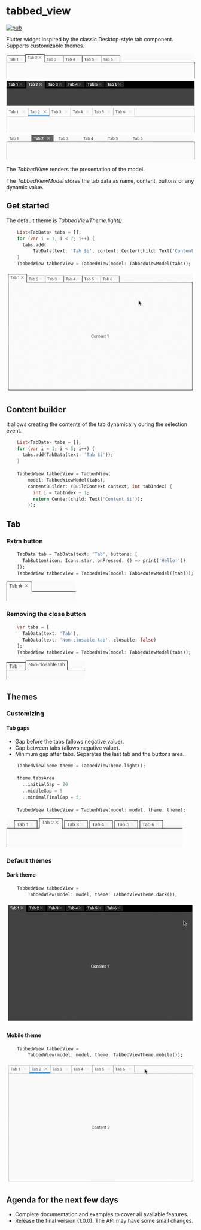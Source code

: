# tabbed_view

[![pub](https://img.shields.io/pub/v/tabbed_view.svg)](https://pub.dev/packages/tabbed_view)

Flutter widget inspired by the classic Desktop-style tab component. Supports customizable themes.

![examples](https://raw.githubusercontent.com/caduandrade/images/main/tabbed_view/examples.png)

The *TabbedView* renders the presentation of the model.

The *TabbedViewModel* stores the tab data as name, content, buttons or any dynamic value.

## Get started

The default theme is *TabbedViewTheme.light()*.

```dart
    List<TabData> tabs = [];
    for (var i = 1; i < 7; i++) {
      tabs.add(
          TabData(text: 'Tab $i', content: Center(child: Text('Content $i'))));
    }
    TabbedWiew tabbedView = TabbedWiew(model: TabbedWiewModel(tabs));
```

![light](https://raw.githubusercontent.com/caduandrade/images/main/tabbed_view/light.gif)

## Content builder

It allows creating the contents of the tab dynamically during the selection event.

```dart
    List<TabData> tabs = [];
    for (var i = 1; i < 5; i++) {
      tabs.add(TabData(text: 'Tab $i'));
    }

    TabbedWiew tabbedView = TabbedWiew(
        model: TabbedWiewModel(tabs),
        contentBuilder: (BuildContext context, int tabIndex) {
          int i = tabIndex + 1;
          return Center(child: Text('Content $i'));
        });
```

## Tab

### Extra button

```dart
    TabData tab = TabData(text: 'Tab', buttons: [
      TabButton(icon: Icons.star, onPressed: () => print('Hello!'))
    ]);
    TabbedWiew tabbedView = TabbedWiew(model: TabbedWiewModel([tab]));
```

![tabbutton](https://raw.githubusercontent.com/caduandrade/images/main/tabbed_view/tab_button.png)

### Removing the close button

```dart
    var tabs = [
      TabData(text: 'Tab'),
      TabData(text: 'Non-closable tab', closable: false)
    ];
    TabbedWiew tabbedView = TabbedWiew(model: TabbedWiewModel(tabs));
```

![nonclosabletab](https://raw.githubusercontent.com/caduandrade/images/main/tabbed_view/nonclosable_tab.png)

## Themes

### Customizing

#### Tab gaps

* Gap before the tabs (allows negative value).
* Gap between tabs (allows negative value).
* Minimum gap after tabs. Separates the last tab and the buttons area.

```dart
    TabbedViewTheme theme = TabbedViewTheme.light();

    theme.tabsArea
      ..initialGap = 20
      ..middleGap = 5
      ..minimalFinalGap = 5;

    TabbedWiew tabbedView = TabbedWiew(model: model, theme: theme);
```

![customgap](https://raw.githubusercontent.com/caduandrade/images/main/tabbed_view/custom_gap.png)

### Default themes

####  Dark theme

```dart
    TabbedWiew tabbedView =
        TabbedWiew(model: model, theme: TabbedViewTheme.dark());
```

![dark](https://raw.githubusercontent.com/caduandrade/images/main/tabbed_view/dark.gif)

####  Mobile theme

```dart
    TabbedWiew tabbedView =
        TabbedWiew(model: model, theme: TabbedViewTheme.mobile());
```

![mobile](https://raw.githubusercontent.com/caduandrade/images/main/tabbed_view/mobile.gif)

## Agenda for the next few days

* Complete documentation and examples to cover all available features.
* Release the final version (1.0.0). The API may have some small changes.
